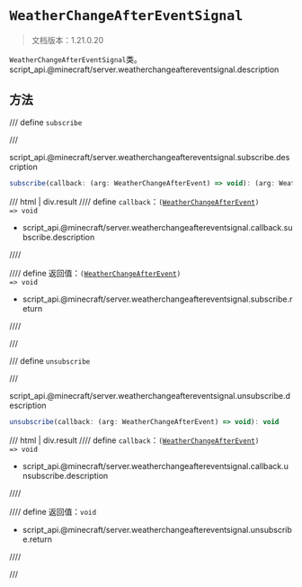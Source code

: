 # `WeatherChangeAfterEventSignal`

> 文档版本：1.21.0.20

`WeatherChangeAfterEventSignal`类。script_api.@minecraft/server.weatherchangeaftereventsignal.description

## 方法

/// define
`subscribe`


///

script_api.@minecraft/server.weatherchangeaftereventsignal.subscribe.description

```js
subscribe(callback: (arg: WeatherChangeAfterEvent) => void): (arg: WeatherChangeAfterEvent) => void
```

/// html | div.result
//// define
`callback`：<code>(<a href="../weatherchangeafterevent/">WeatherChangeAfterEvent</a>) =&gt; void</code>

- script_api.@minecraft/server.weatherchangeaftereventsignal.callback.subscribe.description


////

//// define
返回值：<code>(<a href="../weatherchangeafterevent/">WeatherChangeAfterEvent</a>) =&gt; void</code>

- script_api.@minecraft/server.weatherchangeaftereventsignal.subscribe.return


////

///


/// define
`unsubscribe`


///

script_api.@minecraft/server.weatherchangeaftereventsignal.unsubscribe.description

```js
unsubscribe(callback: (arg: WeatherChangeAfterEvent) => void): void
```

/// html | div.result
//// define
`callback`：<code>(<a href="../weatherchangeafterevent/">WeatherChangeAfterEvent</a>) =&gt; void</code>

- script_api.@minecraft/server.weatherchangeaftereventsignal.callback.unsubscribe.description


////

//// define
返回值：`void`

- script_api.@minecraft/server.weatherchangeaftereventsignal.unsubscribe.return


////

///


